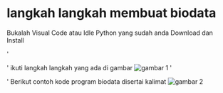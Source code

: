 # langkah langkah membuat biodata
<p> Bukalah Visual Code atau Idle Python yang sudah anda Download dan Install

'<p>' ikuti langkah langkah yang ada di gambar
![gambar 1](mm/ss2.png)
'<p>' Berikut contoh kode program biodata disertai kalimat
![gambar 2](mm/ss3.png)